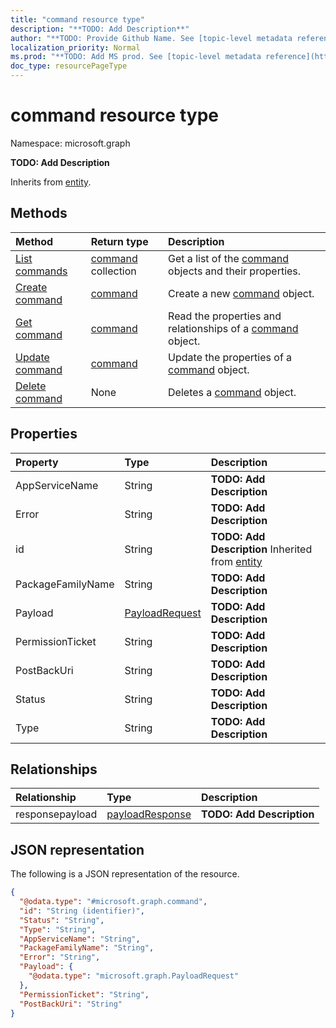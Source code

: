 ```yaml
---
title: "command resource type"
description: "**TODO: Add Description**"
author: "**TODO: Provide Github Name. See [topic-level metadata reference](https://msgo.azurewebsites.net/add/document/guidelines/metadata.html#topic-level-metadata)**"
localization_priority: Normal
ms.prod: "**TODO: Add MS prod. See [topic-level metadata reference](https://msgo.azurewebsites.net/add/document/guidelines/metadata.html#topic-level-metadata)**"
doc_type: resourcePageType
---
```


# command resource type

Namespace: microsoft.graph

**TODO: Add Description**


Inherits from [entity](../resources/entity.md).

## Methods
|Method|Return type|Description|
|:---|:---|:---|
|[List commands](../api/projectrome-command-list.md)|[command](../resources/projectrome-command.md) collection|Get a list of the [command](../resources/command.md) objects and their properties.|
|[Create command](../api/projectrome-command-post-commands.md)|[command](../resources/projectrome-command.md)|Create a new [command](../resources/projectrome-command.md) object.|
|[Get command](../api/projectrome-command-get.md)|[command](../resources/projectrome-command.md)|Read the properties and relationships of a [command](../resources/projectrome-command.md) object.|
|[Update command](../api/projectrome-command-update.md)|[command](../resources/projectrome-command.md)|Update the properties of a [command](../resources/projectrome-command.md) object.|
|[Delete command](../api/projectrome-command-delete.md)|None|Deletes a [command](../resources/projectrome-command.md) object.|

## Properties
|Property|Type|Description|
|:---|:---|:---|
|AppServiceName|String|**TODO: Add Description**|
|Error|String|**TODO: Add Description**|
|id|String|**TODO: Add Description** Inherited from [entity](../resources/entity.md)|
|PackageFamilyName|String|**TODO: Add Description**|
|Payload|[PayloadRequest](../resources/projectrome-payloadrequest.md)|**TODO: Add Description**|
|PermissionTicket|String|**TODO: Add Description**|
|PostBackUri|String|**TODO: Add Description**|
|Status|String|**TODO: Add Description**|
|Type|String|**TODO: Add Description**|

## Relationships
|Relationship|Type|Description|
|:---|:---|:---|
|responsepayload|[payloadResponse](../resources/projectrome-payloadresponse.md)|**TODO: Add Description**|

## JSON representation
The following is a JSON representation of the resource.
<!-- {
  "blockType": "resource",
  "keyProperty": "id",
  "@odata.type": "microsoft.graph.command",
  "baseType": "microsoft.graph.entity",
  "openType": false
}
-->
``` json
{
  "@odata.type": "#microsoft.graph.command",
  "id": "String (identifier)",
  "Status": "String",
  "Type": "String",
  "AppServiceName": "String",
  "PackageFamilyName": "String",
  "Error": "String",
  "Payload": {
    "@odata.type": "microsoft.graph.PayloadRequest"
  },
  "PermissionTicket": "String",
  "PostBackUri": "String"
}
```

